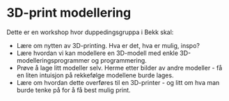 # 3D-print modellering

Dette er en workshop hvor duppedingsgruppa i Bekk skal:
- Lære om nytten av 3D-printing. Hva er det, hva er mulig, inspo?
- Lære hvordan vi kan modellere en 3D-modell med enkle 3D-modelleringsprogrammer og programmering.
- Prøve å lage litt modeller selv. Herme etter bilder av andre modeller - få en liten intuisjon på rekkefølge modellene burde lages.
- Lære om hvordan dette overføres til en 3D-printer - og litt om hva man burde tenke på for å få best mulig print.
